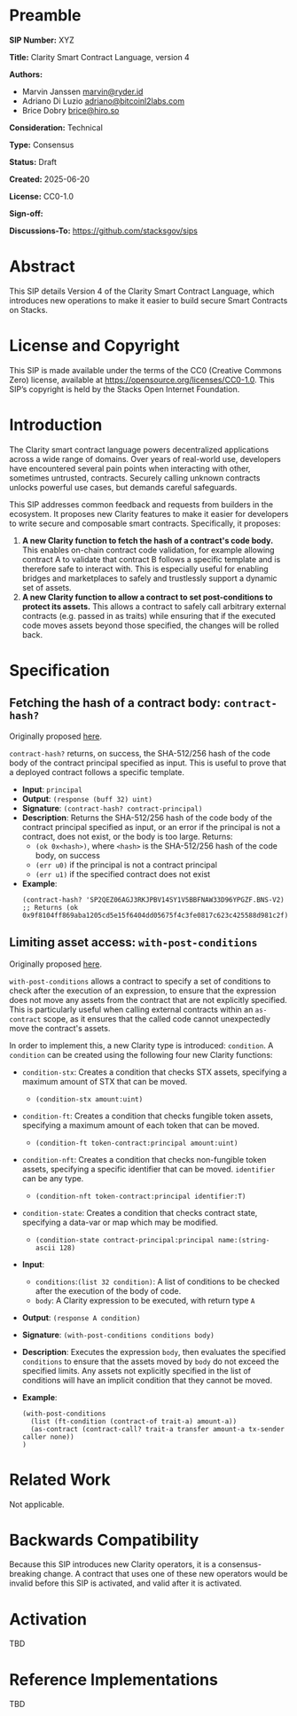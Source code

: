 # Preamble

**SIP Number:** XYZ

**Title:** Clarity Smart Contract Language, version 4

**Authors:**

- Marvin Janssen <marvin@ryder.id>
- Adriano Di Luzio <adriano@bitcoinl2labs.com>
- Brice Dobry <brice@hiro.so>

**Consideration:** Technical

**Type:** Consensus

**Status:** Draft

**Created:** 2025-06-20

**License:** CC0-1.0

**Sign-off:**

**Discussions-To:** https://github.com/stacksgov/sips

# Abstract

This SIP details Version 4 of the Clarity Smart Contract Language, which
introduces new operations to make it easier to build secure Smart Contracts on
Stacks.

# License and Copyright

This SIP is made available under the terms of the CC0 (Creative Commons Zero)
license, available at https://opensource.org/licenses/CC0-1.0. This SIP’s
copyright is held by the Stacks Open Internet Foundation.

# Introduction

The Clarity smart contract language powers decentralized applications across a
wide range of domains. Over years of real-world use, developers have encountered
several pain points when interacting with other, sometimes untrusted, contracts.
Securely calling unknown contracts unlocks powerful use cases, but demands
careful safeguards.

This SIP addresses common feedback and requests from builders in the ecosystem.
It proposes new Clarity features to make it easier for developers to write
secure and composable smart contracts. Specifically, it proposes:

1. **A new Clarity function to fetch the hash of a contract's code body.** This
   enables on-chain contract code validation, for example allowing contract A to
   validate that contract B follows a specific template and is therefore safe to
   interact with. This is especially useful for enabling bridges and
   marketplaces to safely and trustlessly support a dynamic set of assets.
2. **A new Clarity function to allow a contract to set post-conditions to
   protect its assets.** This allows a contract to safely call arbitrary
   external contracts (e.g. passed in as traits) while ensuring that if the
   executed code moves assets beyond those specified, the changes will be rolled
   back.

# Specification

## Fetching the hash of a contract body: `contract-hash?`

Originally proposed [here](https://github.com/clarity-lang/reference/issues/88).

`contract-hash?` returns, on success, the SHA-512/256 hash of the code body of
the contract principal specified as input. This is useful to prove that a
deployed contract follows a specific template.

- **Input**: `principal`
- **Output**: `(response (buff 32) uint)`
- **Signature**: `(contract-hash? contract-principal)`
- **Description**: Returns the SHA-512/256 hash of the code body of the contract
  principal specified as input, or an error if the principal is not a contract,
  does not exist, or the body is too large. Returns:
  - `(ok 0x<hash>)`, where `<hash>` is the SHA-512/256 hash of the code body, on
    success
  - `(err u0)` if the principal is not a contract principal
  - `(err u1)` if the specified contract does not exist
- **Example**:
  ```clarity
  (contract-hash? 'SP2QEZ06AGJ3RKJPBV14SY1V5BBFNAW33D96YPGZF.BNS-V2) ;; Returns (ok 0x9f8104ff869aba1205cd5e15f6404dd05675f4c3fe0817c623c425588d981c2f)
  ```

## Limiting asset access: `with-post-conditions`

Originally proposed [here](https://github.com/clarity-lang/reference/issues/64).

`with-post-conditions` allows a contract to specify a set of conditions to check
after the execution of an expression, to ensure that the expression does not
move any assets from the contract that are not explicitly specified. This is
particularly useful when calling external contracts within an `as-contract`
scope, as it ensures that the called code cannot unexpectedly move the
contract's assets.

In order to implement this, a new Clarity type is introduced: `condition`. A
`condition` can be created using the following four new Clarity functions:

- `condition-stx`: Creates a condition that checks STX assets, specifying a
  maximum amount of STX that can be moved.
  - `(condition-stx amount:uint)`
- `condition-ft`: Creates a condition that checks fungible token assets,
  specifying a maximum amount of each token that can be moved.
  - `(condition-ft token-contract:principal amount:uint)`
- `condition-nft`: Creates a condition that checks non-fungible token assets,
  specifying a specific identifier that can be moved. `identifier` can be any
  type.
  - `(condition-nft token-contract:principal identifier:T)`
- `condition-state`: Creates a condition that checks contract state, specifying
  a data-var or map which may be modified.

  - `(condition-state contract-principal:principal name:(string-ascii 128)`

- **Input**:

  - `conditions`:`(list 32 condition)`: A list of conditions to be checked after
    the execution of the body of code.
  - `body`: A Clarity expression to be executed, with return type `A`

- **Output**: `(response A condition)`
- **Signature**: `(with-post-conditions conditions body)`
- **Description**: Executes the expression `body`, then evaluates the specified
  `conditions` to ensure that the assets moved by `body` do not exceed the
  specified limits. Any assets not explicitly specified in the list of
  conditions will have an implicit condition that they cannot be moved.

- **Example**:
  ```clarity
  (with-post-conditions
    (list (ft-condition (contract-of trait-a) amount-a))
    (as-contract (contract-call? trait-a transfer amount-a tx-sender caller none))
  )
  ```

# Related Work

Not applicable.

# Backwards Compatibility

Because this SIP introduces new Clarity operators, it is a consensus-breaking
change. A contract that uses one of these new operators would be invalid before
this SIP is activated, and valid after it is activated.

# Activation

TBD

# Reference Implementations

TBD

